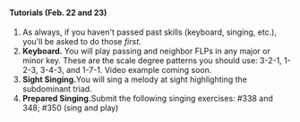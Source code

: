 <div class="notice" markdown="1">
<h4>Tutorials (Feb. 22 and 23)</h4>
<p>
	<ol>
		<li>As always, if you haven't passed past skills (keyboard, singing, etc.), you'll be asked to do those <em>first.</em></li>
		<li><strong>Keyboard.</strong> You will play passing and neighbor FLPs in any major or minor key. These are the scale degree patterns you should use: 3-2-1, 1-2-3, 3-4-3, and 1-7-1. Video example coming soon.</li>
		<li><strong>Sight Singing.</strong>You will sing a melody at sight highlighting the subdominant triad.</li>
		<li><strong>Prepared Singing.</strong>Submit the following singing exercises: #338 and 348; #350 (sing and play)</li
	</ol>
	</p>
</div>